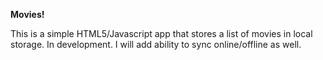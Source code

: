 <b>Movies!</b>
	
This is a simple HTML5/Javascript app that stores a list of movies in local storage. In development. I will add ability to sync online/offline as well.